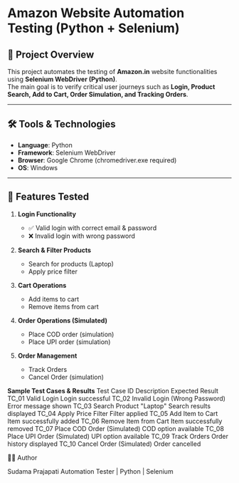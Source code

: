 # Amazon Website Automation Testing (Python + Selenium)

## 📌 Project Overview
This project automates the testing of **Amazon.in** website functionalities using **Selenium WebDriver (Python)**.  
The main goal is to verify critical user journeys such as **Login, Product Search, Add to Cart, Order Simulation, and Tracking Orders**.

---

## 🛠 Tools & Technologies
- **Language**: Python  
- **Framework**: Selenium WebDriver  
- **Browser**: Google Chrome (chromedriver.exe required)  
- **OS**: Windows  

---

## 🚀 Features Tested
1. **Login Functionality**
   - ✅ Valid login with correct email & password  
   - ❌ Invalid login with wrong password  

2. **Search & Filter Products**
   - Search for products (Laptop)  
   - Apply price filter  

3. **Cart Operations**
   - Add items to cart  
   - Remove items from cart  

4. **Order Operations (Simulated)**
   - Place COD order (simulation)  
   - Place UPI order (simulation)  

5. **Order Management**
   - Track Orders  
   - Cancel Order (simulation)  



**Sample Test Cases & Results**
Test Case ID	Description	Expected Result
TC_01	Valid Login	Login successful
TC_02	Invalid Login (Wrong Password)	Error message shown
TC_03	Search Product "Laptop"	Search results displayed
TC_04	Apply Price Filter	Filter applied
TC_05	Add Item to Cart	Item successfully added
TC_06	Remove Item from Cart	Item successfully removed
TC_07	Place COD Order (Simulated)	COD option available
TC_08	Place UPI Order (Simulated)	UPI option available
TC_09	Track Orders	Order history displayed
TC_10	Cancel Order (Simulated)	Order cancelled

👨‍💻 Author

Sudama Prajapati
Automation Tester | Python | Selenium
